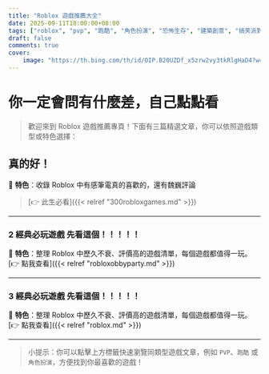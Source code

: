```yaml
---
title: "Roblox 遊戲推薦大全"
date: 2025-09-11T18:00:00+08:00
tags: ["roblox", "pvp", "跑酷", "角色扮演", "恐怖生存", "建築創意", "搞笑派對"]
draft: false
comments: true
cover:
    image: "https://th.bing.com/th/id/OIP.B20UZDf_x5zrw2vy3tkRlgHaD4?w=328&h=180&c=7&r=0&o=7&dpr=2&pid=1.7&rm=3" 
---
```



# 你一定會問有什麼差，自己點點看

> 歡迎來到 Roblox 遊戲推薦專頁！下面有三篇精選文章，你可以依照遊戲類型或特色選擇：

## 真的好！
📌 **特色**：收錄 Roblox 中有感筆電真的喜歡的，還有魏巍評論 

> [👉 此生必看]({{< relref "300robloxgames.md" >}})
---
### 2 經典必玩遊戲 先看這個！！！！！
📌 **特色**：整理 Roblox 中歷久不衰、評價高的遊戲清單，每個遊戲都值得一玩。  
[👉 點我查看]({{< relref "robloxobbyparty.md" >}})

---

### 3 經典必玩遊戲 先看這個！！！！！
📌 **特色**：整理 Roblox 中歷久不衰、評價高的遊戲清單，每個遊戲都值得一玩。  
[👉 點我查看]({{< relref "roblox.md" >}})

---

> 小提示：你可以點擊上方標籤快速瀏覽同類型遊戲文章，例如 `PVP`、`跑酷` 或 `角色扮演`，方便找到你最喜歡的遊戲！